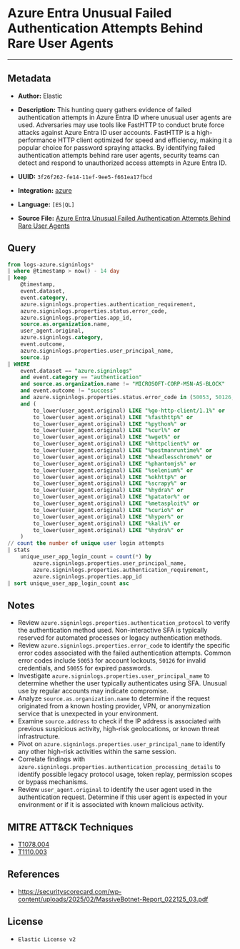 # Azure Entra Unusual Failed Authentication Attempts Behind Rare User Agents

---

## Metadata

- **Author:** Elastic
- **Description:** This hunting query gathers evidence of failed authentication attempts in Azure Entra ID where unusual user agents are used. Adversaries may use tools like FastHTTP to conduct brute force attacks against Azure Entra ID user accounts. FastHTTP is a high-performance HTTP client optimized for speed and efficiency, making it a popular choice for password spraying attacks. By identifying failed authentication attempts behind rare user agents, security teams can detect and respond to unauthorized access attempts in Azure Entra ID.

- **UUID:** `3f26f262-fe14-11ef-9ee5-f661ea17fbcd`
- **Integration:** [azure](https://docs.elastic.co/integrations/azure)
- **Language:** `[ES|QL]`
- **Source File:** [Azure Entra Unusual Failed Authentication Attempts Behind Rare User Agents](../queries/entra_authentication_attempts_behind_rare_user_agents.toml)

## Query

```sql
from logs-azure.signinlogs*
| where @timestamp > now() - 14 day
| keep
    @timestamp,
    event.dataset,
    event.category,
    azure.signinlogs.properties.authentication_requirement,
    azure.signinlogs.properties.status.error_code,
    azure.signinlogs.properties.app_id,
    source.as.organization.name,
    user_agent.original,
    azure.signinlogs.category,
    event.outcome,
    azure.signinlogs.properties.user_principal_name,
    source.ip
| WHERE
    event.dataset == "azure.signinlogs"
    and event.category == "authentication"
    and source.as.organization.name != "MICROSOFT-CORP-MSN-AS-BLOCK"
    and event.outcome != "success"
    and azure.signinlogs.properties.status.error_code in (50053, 50126, 50055, 50056, 50064, 50144)
    and (
        to_lower(user_agent.original) LIKE "%go-http-client/1.1%" or
        to_lower(user_agent.original) LIKE "%fasthttp%" or
        to_lower(user_agent.original) LIKE "%python%" or
        to_lower(user_agent.original) LIKE "%curl%" or
        to_lower(user_agent.original) LIKE "%wget%" or
        to_lower(user_agent.original) LIKE "%httpclient%" or
        to_lower(user_agent.original) LIKE "%postmanruntime%" or
        to_lower(user_agent.original) LIKE "%headlesschrome%" or
        to_lower(user_agent.original) LIKE "%phantomjs%" or
        to_lower(user_agent.original) LIKE "%selenium%" or
        to_lower(user_agent.original) LIKE "%okhttp%" or
        to_lower(user_agent.original) LIKE "%scrapy%" or
        to_lower(user_agent.original) LIKE "%hydra%" or
        to_lower(user_agent.original) LIKE "%patator%" or
        to_lower(user_agent.original) LIKE "%metasploit%" or
        to_lower(user_agent.original) LIKE "%curio%" or
        to_lower(user_agent.original) LIKE "%hyper%" or
        to_lower(user_agent.original) LIKE "%kali%" or
        to_lower(user_agent.original) LIKE "%hydra%" or
    )
// count the number of unique user login attempts
| stats
    unique_user_app_login_count = count(*) by
        azure.signinlogs.properties.user_principal_name,
        azure.signinlogs.properties.authentication_requirement,
        azure.signinlogs.properties.app_id
| sort unique_user_app_login_count asc
```

## Notes

- Review `azure.signinlogs.properties.authentication_protocol` to verify the authentication method used. Non-interactive SFA is typically reserved for automated processes or legacy authentication methods.
- Review `azure.signinlogs.properties.error_code` to identify the specific error codes associated with the failed authentication attempts. Common error codes include `50053` for account lockouts, `50126` for invalid credentials, and `50055` for expired passwords.
- Investigate `azure.signinlogs.properties.user_principal_name` to determine whether the user typically authenticates using SFA. Unusual use by regular accounts may indicate compromise.
- Analyze `source.as.organization.name` to determine if the request originated from a known hosting provider, VPN, or anonymization service that is unexpected in your environment.
- Examine `source.address` to check if the IP address is associated with previous suspicious activity, high-risk geolocations, or known threat infrastructure.
- Pivot on `azure.signinlogs.properties.user_principal_name` to identify any other high-risk activities within the same session.
- Correlate findings with `azure.signinlogs.properties.authentication_processing_details` to identify possible legacy protocol usage, token replay, permission scopes or bypass mechanisms.
- Review `user_agent.original` to identify the user agent used in the authentication request. Determine if this user agent is expected in your environment or if it is associated with known malicious activity.

## MITRE ATT&CK Techniques

- [T1078.004](https://attack.mitre.org/techniques/T1078/004)
- [T1110.003](https://attack.mitre.org/techniques/T1110/003)

## References

- https://securityscorecard.com/wp-content/uploads/2025/02/MassiveBotnet-Report_022125_03.pdf

## License

- `Elastic License v2`
